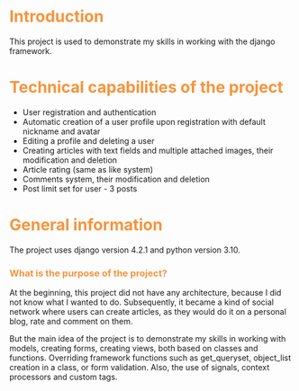 <h1 style="color: #F7943C;">Introduction</h1>
<p>This project is used to demonstrate my skills
in working with the django framework.</p>

<h1 style="color: #F7943C;">Technical capabilities of the project</h1>
<ul>
<li>User registration and authentication</li>

<li>Automatic creation of a user profile upon
registration with default nickname and avatar</li>

<li>Editing a profile and deleting a user</li>

<li>Creating articles with text fields and multiple attached images,
their modification and deletion</li>

<li>Article rating (same as like system)</li>

<li>Comments system, their modification and deletion</li>

<li>Post limit set for user - 3 posts</li>

</ul>

<h1 style="color: #F7943C;"> General information </h1>

<p>The project uses django version 4.2.1 and python version 3.10.</p>
<p><h3 style="color: #F7943C;">What is the
purpose of the project?</h3>
<p>At the beginning, this project did not have any architecture, because I did not know what I wanted to do.
Subsequently, it became a kind of social network where users can create articles, as they would do it on a personal blog,
rate and comment on them.</p>
<p>But the main idea of the project is to demonstrate my skills in working with models, creating forms, creating views,
both based on classes and functions. Overriding framework functions such as get_queryset, object_list creation in a
class, or form validation. Also, the use of signals, context processors and custom tags.</p>
